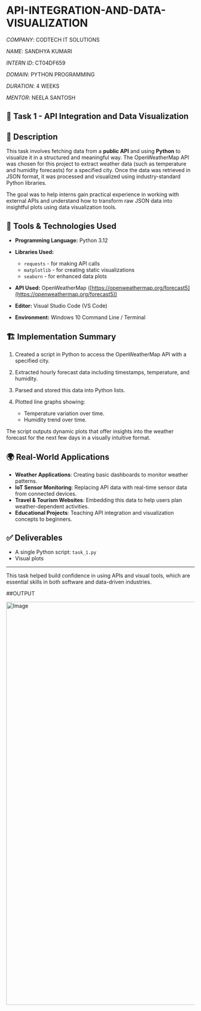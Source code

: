 # API-INTEGRATION-AND-DATA-VISUALIZATION

*COMPANY*: CODTECH IT SOLUTIONS

*NAME*: SANDHYA KUMARI

*INTERN ID*: CT04DF659

*DOMAIN*: PYTHON PROGRAMMING

*DURATION*: 4 WEEKS

*MENTOR*: NEELA SANTOSH

## 📌 Task 1 - API Integration and Data Visualization

## 📄 Description

This task involves fetching data from a **public API** and using **Python** to visualize it in a structured and meaningful way. The OpenWeatherMap API was chosen for this project to extract weather data (such as temperature and humidity forecasts) for a specified city. Once the data was retrieved in JSON format, it was processed and visualized using industry-standard Python libraries.

The goal was to help interns gain practical experience in working with external APIs and understand how to transform raw JSON data into insightful plots using data visualization tools.

## 🧰 Tools & Technologies Used

* **Programming Language:** Python 3.12
* **Libraries Used:**

  * `requests` - for making API calls
  * `matplotlib` - for creating static visualizations
  * `seaborn` - for enhanced data plots
* **API Used:** OpenWeatherMap ([https://openweathermap.org/forecast5](https://openweathermap.org/forecast5))
* **Editor:** Visual Studio Code (VS Code)
* **Environment:** Windows 10 Command Line / Terminal

## 🏗️ Implementation Summary

1. Created a script in Python to access the OpenWeatherMap API with a specified city.
2. Extracted hourly forecast data including timestamps, temperature, and humidity.
3. Parsed and stored this data into Python lists.
4. Plotted line graphs showing:

   * Temperature variation over time.
   * Humidity trend over time.

The script outputs dynamic plots that offer insights into the weather forecast for the next few days in a visually intuitive format.

## 🌍 Real-World Applications

* **Weather Applications**: Creating basic dashboards to monitor weather patterns.
* **IoT Sensor Monitoring**: Replacing API data with real-time sensor data from connected devices.
* **Travel & Tourism Websites**: Embedding this data to help users plan weather-dependent activities.
* **Educational Projects**: Teaching API integration and visualization concepts to beginners.

## ✅ Deliverables

* A single Python script: `task_1.py`
* Visual plots 

---

This task helped build confidence in using APIs and visual tools, which are essential skills in both software and data-driven industries.

##OUTPUT

<img width="1918" height="1079" alt="Image" src="https://github.com/user-attachments/assets/9db1db5e-8595-4bc1-a9d4-228aeb711095" />
